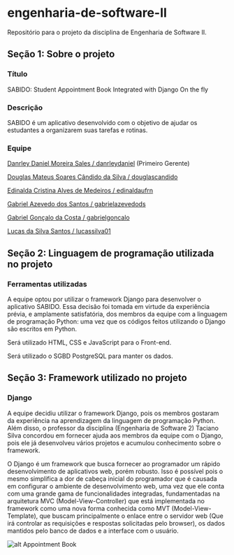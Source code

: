 # engenharia-de-software-II
Repositório para o projeto da disciplina de Engenharia de Software II.

## Seção 1: Sobre o projeto

### Título
SABIDO: Student Appointment Book Integrated with Django On the fly   

### Descrição
SABIDO é um aplicativo desenvolvido com o objetivo de ajudar os estudantes a organizarem suas tarefas e rotinas.

### Equipe
[Danrley Daniel Moreira Sales / danrleydaniel](https://github.com/danrleydaniel)  (Primeiro Gerente)

[Douglas Mateus Soares Cândido da Silva / douglascandido](https://github.com/douglascandido)

[Edinalda Cristina Alves de Medeiros / edinaldaufrn](https://github.com/edinaldaufrn)

[Gabriel Azevedo dos Santos / gabrielazevedods](https://github.com/gabrielazevedods)

[Gabriel Gonçalo da Costa / gabrielgoncalo](https://github.com/gabrielgoncalo)

[Lucas da Silva Santos / lucassilva01](https://github.com/lucassilva01)

## Seção 2: Linguagem de programação utilizada no projeto

### Ferramentas utilizadas
A equipe optou por utilizar o framework Django para desenvolver o aplicativo SABIDO. Essa decisão foi tomada em virtude da experiência prévia, e amplamente satisfatória, dos membros da equipe com a linguagem de programação Python: uma vez que os códigos feitos utilizando o Django são escritos em Python.

Será utilizado HTML, CSS e JavaScript para o Front-end.

Será utilizado o SGBD PostgreSQL para manter os dados.

## Seção 3: Framework utilizado no projeto

### Django

A equipe decidiu utilizar o framework Django, pois os membros gostaram da experiência na aprendizagem da linguagem de programação Python. Além disso, o professor da disciplina (Engenharia de Software 2) Taciano Silva concordou em fornecer ajuda aos membros da equipe com o Django, pois ele já desenvolveu vários projetos e acumulou conhecimento sobre o framework.

O Django é um framework que busca fornecer ao programador um rápido desenvolvimento de aplicativos web, porém robusto. Isso é possível pois o mesmo simplifica a dor de cabeça inicial do programador que é causada em configurar o ambiente de desenvolvimento web, uma vez que ele conta com uma grande gama de funcionalidades integradas, fundamentadas na arquitetura MVC (Model-View-Controller) que está implementada no framework como uma nova forma conhecida como MVT (Model-View-Template), que buscam principalmente o enlace entre o servidor web (Que irá controlar as requisições e respostas solicitadas pelo browser), os dados mantidos pelo banco de dados e a interface com o usuário.

![alt Appointment Book](https://modelodeagenda.com/wp-content/uploads/2021/04/ANUNCIO03.jpg)

